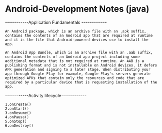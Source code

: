 # Android-Development Notes (java)

------------Application Fundamentals -------------
```
An Android package, which is an archive file with an .apk suffix, contains the contents of an Android app that are required at runtime and it is the file that Android-powered devices use to install the app.

An Android App Bundle, which is an archive file with an .aab suffix, contains the contents of an Android app project including some additional metadata that is not required at runtime. An AAB is a publishing format and is not installable on Android devices, it defers APK generation and signing to a later stage. When distributing your app through Google Play for example, Google Play's servers generate optimized APKs that contain only the resources and code that are required by a particular device that is requesting installation of the app.
```

------------Activity lifecycle-------------
```
1.onCreate()
2.onStart()
3.onResume()
4.onPause()
5.onStop()
6.onDestroy() 
```
